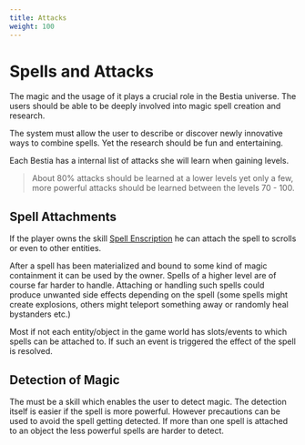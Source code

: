 ```yaml
---
title: Attacks
weight: 100
---
```

# Spells and Attacks

The magic and the usage of it plays a crucial role in the Bestia universe. The users should be able to be deeply involved
into magic spell creation and research.

The system must allow the user to describe or discover newly innovative ways to combine spells. Yet the research should
be fun and entertaining.

Each Bestia has a internal list of attacks she will learn when gaining levels.

> About 80% attacks should be learned at a lower levels yet only a few, more powerful attacks should be learned between
> the levels 70 - 100.

## Spell Attachments

If the player owns the skill [Spell Enscription](/mechanics/skills/#spell-enscription) he can attach the spell to
scrolls or even to other entities.

After a spell has been materialized and bound to some kind of magic containment it can be used by the owner. Spells of
a higher level are of course far harder to handle. Attaching or handling such spells could produce unwanted side effects
depending on the spell (some spells might create explosions, others might teleport something away or randomly heal
bystanders etc.)

Most if not each entity/object in the game world has slots/events to which spells can be attached to. If such an event
is triggered the effect of the spell is resolved.

## Detection of Magic

The must be a skill which enables the user to detect magic. The detection itself is easier if the spell is more
powerful. However precautions can be used to avoid the spell getting detected. If more than one spell is attached to an
object the less powerful spells are harder to detect.
